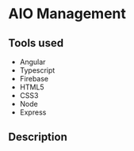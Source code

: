 # AIO Management


## Tools used
 - Angular
 - Typescript
 - Firebase
 - HTML5
 - CSS3
 - Node
 - Express
 
 ## Description
